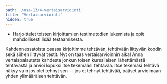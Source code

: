 ```yaml
---
path: '/osa-13/4-vertaisarviointi'
title: 'Vertaisarviointi'
hidden: true
---
```


<text-box variant='learningObjectives' name='Oppimistavoitteet'>

- Harjoittelet toisten kirjoittamien testimetodien lukemista ja opit mahdollisesti lisää testaamisesta.

</text-box>


Kahdennessatoista osassa kirjoitimme tehtävän, tehtävään liittyvän koodin sekä siihen liittyvät testit. Nyt on taas vertaisarvioinnin aika! Anna vertaispalautetta kahdesta jonkun toisen kurssilaisen lähettämästä tehtävästä ja arvioi lopuksi itse tekemääsi tehtävää. Itse tekemäsi tehtävä näkyy vain jos olet tehnyt sen -- jos et tehnyt tehtävää, pääset arvioimaan yhden ylimääräisen tehtävän.



<div class='crowdsorcerer-widget' data-assignment='20' peer-review data-exercises='3'></div>
